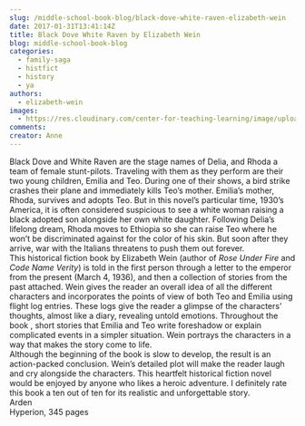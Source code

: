 ```yaml
---
slug: /middle-school-book-blog/black-dove-white-raven-elizabeth-wein
date: 2017-01-31T13:41:14Z
title: Black Dove White Raven by Elizabeth Wein
blog: middle-school-book-blog
categories:
  - family-saga
  - histfict
  - history
  - ya
authors:
  - elizabeth-wein
images:
  - https://res.cloudinary.com/center-for-teaching-learning/image/upload/v1659700595/Black-Dove-White-Raven-196x300.jpg.jpg
comments:
creator: Anne
---
```


 Black Dove and White Raven are the stage names of Delia, and Rhoda a team of female stunt-pilots. Traveling with them as they perform are their two young children, Emilia and Teo. During one of their shows, a bird strike crashes their plane and immediately kills Teo’s mother. Emilia’s mother, Rhoda, survives and adopts Teo. But in this novel’s particular time, 1930’s America, it is often considered suspicious to see a white woman raising a black adopted son alongside her own white daughter. Following Delia’s lifelong dream, Rhoda moves to Ethiopia so she can raise Teo where he won’t be discriminated against for the color of his skin. But soon after they arrive, war with the Italians threatens to push them out forever.<br />This historical fiction book by Elizabeth Wein (author of <em>Rose Under Fire</em> and<em> Code Name Verity</em>) is told in the first person through a letter to the emperor from the present (March 4, 1936), and then a collection of stories from the past attached. Wein gives the reader an overall idea of all the different characters and incorporates the points of view of both Teo and Emilia using flight log entries. These logs give the reader a glimpse of the characters’ thoughts, almost like a diary, revealing untold emotions. Throughout the book , short stories that Emilia and Teo write foreshadow or explain complicated events in a simpler situation. Wein portrays the characters in a way that makes the story come to life.<br />Although the beginning of the book is slow to develop, the result is an action-packed conclusion. Wein’s detailed plot will make the reader laugh and cry alongside the characters. This heartfelt historical fiction novel would be enjoyed by anyone who likes a heroic adventure. I definitely rate this book a ten out of ten for its realistic and unforgettable story.<br />Arden<br />Hyperion, 345 pages
